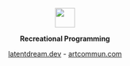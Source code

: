 <p align="center">
	<img width="40" src="https://github.githubassets.com/assets/mona-loading-default-c3c7aad1282f.gif">
<p align="center">
    <strong>Recreational Programming</strong>
</p>
<p align="center">
	<a href="https://latentdream.dev" target="_blank" >latentdream.dev</a> - 
	<a href="https://artcommun.com" target="_blank" >artcommun.com</a>
</p>
